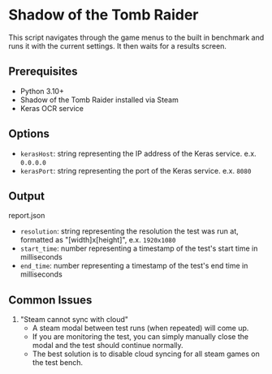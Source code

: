# Shadow of the Tomb Raider

This script navigates through the game menus to the built in benchmark and runs it with the current settings. It then waits for a results screen.

## Prerequisites

- Python 3.10+
- Shadow of the Tomb Raider installed via Steam
- Keras OCR service

## Options

- `kerasHost`: string representing the IP address of the Keras service. e.x. `0.0.0.0` 
- `kerasPort`: string representing the port of the Keras service. e.x. `8080`

## Output

report.json
- `resolution`: string representing the resolution the test was run at, formatted as "[width]x[height]", e.x. `1920x1080`
- `start_time`: number representing a timestamp of the test's start time in milliseconds
- `end_time`: number representing a timestamp of the test's end time in milliseconds

## Common Issues
1. "Steam cannot sync with cloud" 
    - A steam modal between test runs (when repeated) will come up.
    - If you are monitoring the test, you can simply manually close the modal and the test should continue normally.
    - The best solution is to disable cloud syncing for all steam games on the test bench.